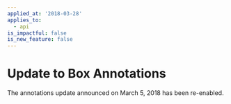 ```yaml
---
applied_at: '2018-03-28'
applies_to:
  - api
is_impactful: false
is_new_feature: false
---
```

# Update to Box Annotations

The annotations update announced on March 5, 2018 has been re-enabled.
